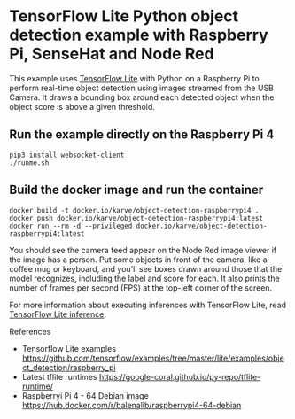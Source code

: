 # TensorFlow Lite Python object detection example with Raspberry Pi, SenseHat and Node Red

This example uses [TensorFlow Lite](https://tensorflow.org/lite) with Python on
a Raspberry Pi to perform real-time object detection using images streamed from
the USB Camera. It draws a bounding box around each detected object
when the object score is above a given threshold.

## Run the example directly on the Raspberry Pi 4
```
pip3 install websocket-client
./runme.sh
```

## Build the docker image and run the container
```
docker build -t docker.io/karve/object-detection-raspberrypi4 .
docker push docker.io/karve/object-detection-raspberrypi4:latest
docker run --rm -d --privileged docker.io/karve/object-detection-raspberrypi4:latest
```

You should see the camera feed appear on the Node Red image viewer if the image has a person.
Put some objects in front of the camera, like a coffee mug or keyboard, and
you'll see boxes drawn around those that the model recognizes, including the
label and score for each. It also prints the number of frames per second (FPS)
at the top-left corner of the screen. 

For more information about executing inferences with TensorFlow Lite, read
[TensorFlow Lite inference](https://www.tensorflow.org/lite/guide/inference).

References
- Tensorflow Lite examples https://github.com/tensorflow/examples/tree/master/lite/examples/object_detection/raspberry_pi
- Latest tflite runtimes https://google-coral.github.io/py-repo/tflite-runtime/
- Raspberryi Pi 4 - 64 Debian image https://hub.docker.com/r/balenalib/raspberrypi4-64-debian
